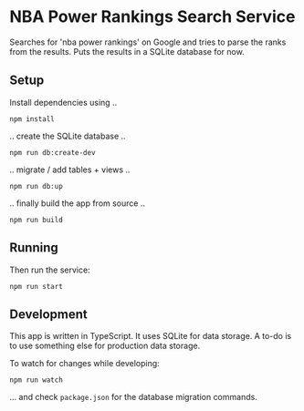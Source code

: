 # NBA Power Rankings Search Service

Searches for 'nba power rankings' on Google and tries to parse the ranks from the results.  Puts the results in a SQLite database for now.

## Setup

Install dependencies using ..

`npm install`

.. create the SQLite database ..

`npm run db:create-dev`

.. migrate / add tables + views ..

`npm run db:up`

.. finally build the app from source ..

`npm run build`

## Running

Then run the service:

`npm run start`

## Development

This app is written in TypeScript.  It uses SQLite for data storage. A to-do is to use something else for production data storage.

To watch for changes while developing:

`npm run watch`

... and check `package.json` for the database migration commands.